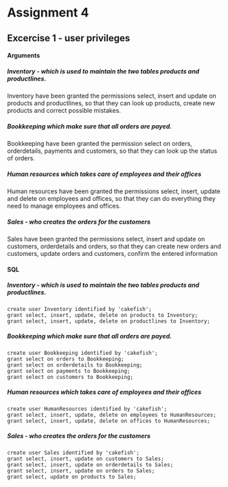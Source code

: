 # Assignment 4

## Excercise 1 - user privileges

#### Arguments

##### Inventory - which is used to maintain the two tables products and productlines.

Inventory have been granted the permissions select, insert and update on products and productlines,
so that they can look up products, create new products and correct possible mistakes.

##### Bookkeeping which make sure that all orders are payed.

Bookkeeping have been granted the permission select on orders, orderdetails, payments and customers,
so that they can look up the status of orders.

##### Human resources which takes care of employees and their offices

Human resources have been granted the permissions select, insert, update and delete on employees and offices,
so that they can do everything they need to manage employees and offices.

##### Sales - who creates the orders for the customers

Sales have been granted the permissions select, insert and update on customers, orderdetails and orders,
so that they can create new orders and customers, update orders and customers, confirm the entered information

#### SQL

##### Inventory - which is used to maintain the two tables products and productlines.
```mysql
create user Inventory identified by 'cakefish';
grant select, insert, update, delete on products to Inventory;
grant select, insert, update, delete on productlines to Inventory;
```

##### Bookkeeping which make sure that all orders are payed.
```mysql
create user Bookkeeping identified by 'cakefish';
grant select on orders to Bookkeeping;
grant select on orderdetails to Bookkeeping;
grant select on payments to Bookkeeping;
grant select on customers to Bookkeeping;
```

##### Human resources which takes care of employees and their offices
```mysql
create user HumanResources identified by 'cakefish';
grant select, insert, update, delete on employees to HumanResources;
grant select, insert, update, delete on offices to HumanResources;
```

##### Sales - who creates the orders for the customers
```mysql
create user Sales identified by 'cakefish';
grant select, insert, update on customers to Sales;
grant select, insert, update on orderdetails to Sales;
grant select, insert, update on orders to Sales;
grant select, update on products to Sales;
```
